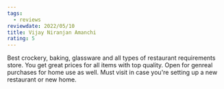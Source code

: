 ```yaml
---
tags:
  - reviews
reviewdate: 2022/05/10
title: Vijay Niranjan Amanchi
rating: 5
---
```

Best crockery, baking, glassware and all types of restaurant requirements store. You get great prices for all items with top quality. Open for genreal purchases for home use as well. Must visit in case you're setting up a new restaurant or new home.
